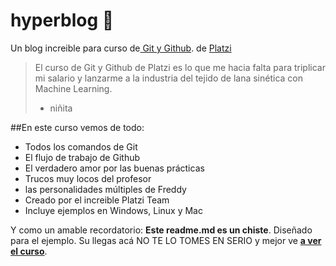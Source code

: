 # hyperblog 💚
Un blog increible para curso de[ Git y Github](https://platzi.como/cursos/git-github/ "curso de Git y Github"). de [Platzi](https://platzi.com/ "Platzi")
> El curso de Git y Github de Platzi es lo que me hacia falta para triplicar mi salario y lanzarme a la industria del tejido de lana sinética con Machine Learning.
> - niñita

##En este curso vemos de todo:
* Todos los comandos de Git
* El flujo de trabajo de Github
* El verdadero amor por las buenas prácticas
* Trucos muy locos del profesor
* las personalidades múltiples de Freddy
* Creado por el increible Platzi Team
* Incluye ejemplos en Windows, Linux y Mac

Y como un amable recordatorio: **Este readme.md es un chiste**. Diseñado para el ejemplo. Su llegas acá NO TE LO TOMES EN SERIO y mejor ve [**a ver el curso**](https://platzi.como/cursos/git-github/ "a ver el curso").
